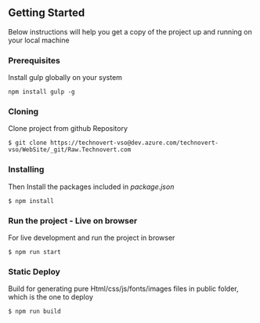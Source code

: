 ## Getting Started

Below instructions will help you get a copy of the project up and running on your local machine

### Prerequisites

Install gulp globally on your system

```
npm install gulp -g
```

### Cloning

Clone project from github Repository

```
$ git clone https://technovert-vso@dev.azure.com/technovert-vso/WebSite/_git/Raw.Technovert.com
```

### Installing

Then Install the packages included in _package.json_

```
$ npm install
```

### Run the project - Live on browser

For live development and run the project in browser

```
$ npm run start
```

### Static Deploy

Build for generating pure Html/css/js/fonts/images files in public folder, which is the one to deploy

```
$ npm run build
```
###

